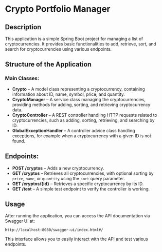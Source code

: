 # Crypto Portfolio Manager

## Description
This application is a simple Spring Boot project for managing a list of cryptocurrencies. It provides basic functionalities to add, retrieve, sort, and search for cryptocurrencies using various endpoints.

## Structure of the Application

### Main Classes:
- **Crypto** – A model class representing a cryptocurrency, containing information about ID, name, symbol, price, and quantity.
- **CryptoManager** – A service class managing the cryptocurrencies, providing methods for adding, sorting, and retrieving cryptocurrency data.
- **CryptoController** – A REST controller handling HTTP requests related to cryptocurrencies, such as adding, sorting, retrieving, and searching by ID.
- **GlobalExceptionHandler** – A controller advice class handling exceptions, for example when a cryptocurrency with a given ID is not found.

## Endpoints:
- **POST /cryptos** – Adds a new cryptocurrency.
- **GET /cryptos** – Retrieves all cryptocurrencies, with optional sorting by `price`, `name`, or `quantity` using the `sort` query parameter.
- **GET /cryptos/{id}** – Retrieves a specific cryptocurrency by its ID.
- **GET /test** – A simple test endpoint to verify the controller is working.

## Usage
After running the application, you can access the API documentation via Swagger UI at:

```
http://localhost:8080/swagger-ui/index.html#/
```

This interface allows you to easily interact with the API and test various endpoints.
